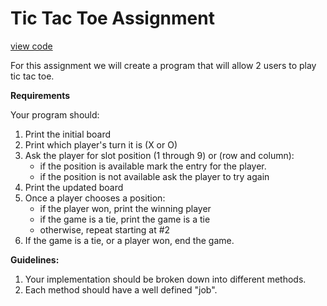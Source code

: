 # Tic Tac Toe Assignment

[view code](src/TicTacToe.java)

For this assignment we will create a program that will allow 2 users to play tic tac toe.

**Requirements**

Your program should:

1.  Print the initial board
2.  Print which player's turn it is (X or O)
3.  Ask the player for slot position (1 through 9) or (row and column):
    *   if the position is available mark the entry for the player.
    *   if the position is not available ask the player to try again
4.  Print the updated board
5.  Once a player chooses a position:
    *   if the player won, print the winning player
    *   if the game is a tie, print the game is a tie
    *   otherwise, repeat starting at #2
6.  If the game is a tie, or a player won, end the game.

**Guidelines:**

1.  Your implementation should be broken down into different methods.
2.  Each method should have a well defined "job".

  
